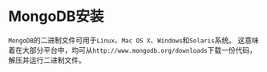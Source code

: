 MongoDB安装
==================================================================
`MongoDB`的二进制文件可用于`Linux`、`Mac OS X`、`Windows`和`Solaris`系统。
这意味着在大部分平台中，均可从`http://www.mongodb.org/downloads`下载一份代码，
解压并运行二进制文件。

